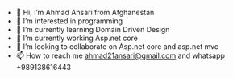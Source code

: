 - 👋 Hi, I’m Ahmad Ansari from Afghanestan
- 👀 I’m interested in programming
- 🌱 I’m currently learning Domain Driven Design
- 🌱 I’m currently working Asp.net core
- 💞️ I’m looking to collaborate on Asp.net core and asp.net mvc
- 📫 How to reach me ahmad21ansari@gmail.com and whatsapp +989138616443

<!---
ahmad21ansari2020/ahmad21ansari2020 is a ✨ special ✨ repository because its `README.md` (this file) appears on your GitHub profile.
You can click the Preview link to take a look at your changes.
--->
